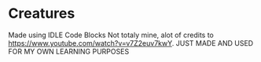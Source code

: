 # Creatures

Made using IDLE Code Blocks
Not totaly mine, alot of credits to https://www.youtube.com/watch?v=v7Z2euv7kwY.
JUST MADE AND USED FOR MY OWN LEARNING PURPOSES



